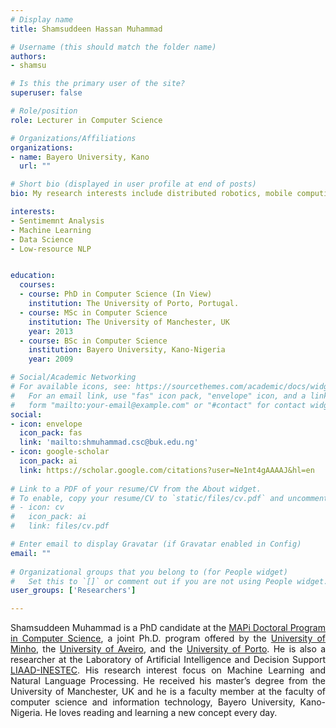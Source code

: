```yaml
---
# Display name
title: Shamsuddeen Hassan Muhammad

# Username (this should match the folder name)
authors:
- shamsu

# Is this the primary user of the site?
superuser: false

# Role/position
role: Lecturer in Computer Science

# Organizations/Affiliations
organizations:
- name: Bayero University, Kano
  url: ""

# Short bio (displayed in user profile at end of posts)
bio: My research interests include distributed robotics, mobile computing and programmable matter.

interests:
- Sentimemnt Analysis
- Machine Learning
- Data Science
- Low-resource NLP


education:
  courses:
  - course: PhD in Computer Science (In View)
    institution: The University of Porto, Portugal.
  - course: MSc in Computer Science
    institution: The University of Manchester, UK 
    year: 2013
  - course: BSc in Computer Science
    institution: Bayero University, Kano-Nigeria
    year: 2009

# Social/Academic Networking
# For available icons, see: https://sourcethemes.com/academic/docs/widgets/#icons
#   For an email link, use "fas" icon pack, "envelope" icon, and a link in the
#   form "mailto:your-email@example.com" or "#contact" for contact widget.
social:
- icon: envelope
  icon_pack: fas
  link: 'mailto:shmuhammad.csc@buk.edu.ng'  
- icon: google-scholar
  icon_pack: ai
  link: https://scholar.google.com/citations?user=Ne1nt4gAAAAJ&hl=en
   
# Link to a PDF of your resume/CV from the About widget.
# To enable, copy your resume/CV to `static/files/cv.pdf` and uncomment the lines below.  
# - icon: cv
#   icon_pack: ai
#   link: files/cv.pdf

# Enter email to display Gravatar (if Gravatar enabled in Config)
email: ""
  
# Organizational groups that you belong to (for People widget)
#   Set this to `[]` or comment out if you are not using People widget.  
user_groups: ['Researchers']

---
```


Shamsuddeen Muhammad is a PhD candidate at the [MAPi Doctoral Program in Computer Science](https://mapi.map.edu.pt/pages/1), a joint Ph.D. program offered by the [University of Minho](https://www.uminho.pt/EN/Pages/default.aspx), the [University of Aveiro](https://www.ua.pt/#/), and the [University of Porto](https://sigarra.up.pt/up/en/WEB_BASE.GERA_PAGINA?p_pagina=home). He is also a researcher at the Laboratory of Artificial Intelligence and Decision Support [LIAAD-INESTEC](https://www.inesctec.pt/en#intro). His research interest focus on Machine Learning and Natural Language Processing. 
He received his master’s degree from the University of Manchester, UK and he is a faculty member at the faculty of computer science and information technology, Bayero University, Kano-Nigeria. He loves reading and learning a new concept every day.


<style>
body {
text-align: justify}
</style>
